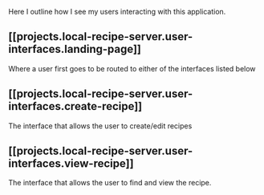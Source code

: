 Here I outline how I see my users interacting with this application.

## [[projects.local-recipe-server.user-interfaces.landing-page]]
Where a user first goes to be routed to either of the interfaces listed below

## [[projects.local-recipe-server.user-interfaces.create-recipe]]
The interface that allows the user to create/edit recipes

## [[projects.local-recipe-server.user-interfaces.view-recipe]]
The interface that allows the user to find and view the recipe.
